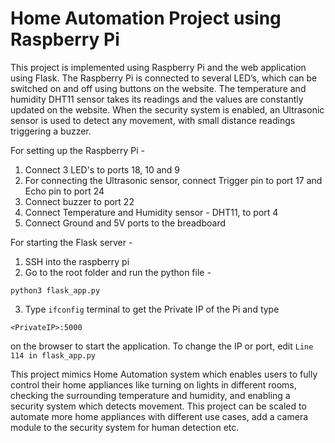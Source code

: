 # Home Automation Project using Raspberry Pi
This project is implemented using Raspberry Pi and the web application using Flask. The Raspberry Pi is connected to several LED’s, which can be switched on and off using buttons on the website. The temperature and humidity DHT11 sensor takes its readings and the values are constantly updated on the website. When the security system is enabled, an Ultrasonic sensor is used to detect any movement, with small distance readings triggering a buzzer.

For setting up the Raspberry Pi - 
1. Connect 3 LED's to ports 18, 10 and 9 
2. For connecting the Ultrasonic sensor, connect Trigger pin to port 17 and Echo pin to port 24
3. Connect buzzer to port 22
4. Connect Temperature and Humidity sensor - DHT11, to port 4
5. Connect Ground and 5V ports to the breadboard

For starting the Flask server - 
1. SSH into the raspberry pi
2. Go to the root folder and run the python file - 
```shell
python3 flask_app.py
```
3. Type `ifconfig` terminal to get the Private IP of the Pi and type 
```shell
<PrivateIP>:5000
``` 
on the browser to start the application. To change the IP or port, edit `Line 114 in flask_app.py`

This project mimics Home Automation system which enables users to fully control their home appliances like turning on lights in different rooms, checking the surrounding temperature and humidity, and enabling a security system which detects movement. This project can be scaled to automate more home appliances with different use cases, add a camera module to the security system for human detection etc.
